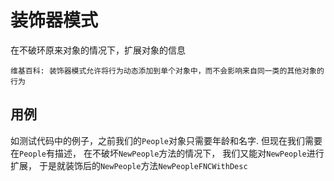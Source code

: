 # 装饰器模式
在不破环原来对象的情况下，扩展对象的信息

`
维基百科: 装饰器模式允许将行为动态添加到单个对象中，而不会影响来自同一类的其他对象的行为
`

## 用例
如测试代码中的例子，之前我们的`People`对象只需要年龄和名字. 但现在我们需要在`People`有描述， 在不破坏`NewPeople`方法的情况下， 我们又能对`NewPeople`进行扩展， 于是就装饰后的`NewPeople`方法`NewPeopleFNCWithDesc`